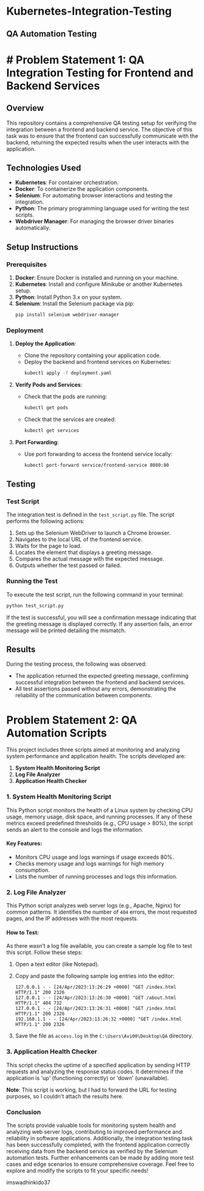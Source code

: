 # Kubernetes-Integration-Testing
## QA Automation Testing

# # Problem Statement 1: QA Integration Testing for Frontend and Backend Services

## Overview

This repository contains a comprehensive QA testing setup for verifying the integration between a frontend and backend service. The objective of this task was to ensure that the frontend can successfully communicate with the backend, returning the expected results when the user interacts with the application.

## Technologies Used

- **Kubernetes**: For container orchestration.
- **Docker**: To containerize the application components.
- **Selenium**: For automating browser interactions and testing the integration.
- **Python**: The primary programming language used for writing the test scripts.
- **Webdriver Manager**: For managing the browser driver binaries automatically.
  
## Setup Instructions

### Prerequisites

1. **Docker**: Ensure Docker is installed and running on your machine.
2. **Kubernetes**: Install and configure Minikube or another Kubernetes setup.
3. **Python**: Install Python 3.x on your system.
4. **Selenium**: Install the Selenium package via pip:
   ```bash
   pip install selenium webdriver-manager
   ```

### Deployment

1. **Deploy the Application**: 
   - Clone the repository containing your application code.
   - Deploy the backend and frontend services on Kubernetes:
     ```bash
     kubectl apply -f deployment.yaml
     ```
2. **Verify Pods and Services**:
   - Check that the pods are running:
     ```bash
     kubectl get pods
     ```
   - Check that the services are created:
     ```bash
     kubectl get services
     ```

3. **Port Forwarding**:
   - Use port forwarding to access the frontend service locally:
     ```bash
     kubectl port-forward service/frontend-service 8080:80
     ```

## Testing

### Test Script

The integration test is defined in the `test_script.py` file. The script performs the following actions:

1. Sets up the Selenium WebDriver to launch a Chrome browser.
2. Navigates to the local URL of the frontend service.
3. Waits for the page to load.
4. Locates the element that displays a greeting message.
5. Compares the actual message with the expected message.
6. Outputs whether the test passed or failed.

### Running the Test

To execute the test script, run the following command in your terminal:

```bash
python test_script.py
```

If the test is successful, you will see a confirmation message indicating that the greeting message is displayed correctly. If any assertion fails, an error message will be printed detailing the mismatch.

## Results

During the testing process, the following was observed:

- The application returned the expected greeting message, confirming successful integration between the frontend and backend services.
- All test assertions passed without any errors, demonstrating the reliability of the communication between components.


# Problem Statement 2: QA Automation Scripts

This project includes three scripts aimed at monitoring and analyzing system performance and application health. The scripts developed are:

1. **System Health Monitoring Script**
2. **Log File Analyzer**
3. **Application Health Checker**

### 1. System Health Monitoring Script

This Python script monitors the health of a Linux system by checking CPU usage, memory usage, disk space, and running processes. If any of these metrics exceed predefined thresholds (e.g., CPU usage > 80%), the script sends an alert to the console and logs the information.

#### Key Features:
- Monitors CPU usage and logs warnings if usage exceeds 80%.
- Checks memory usage and logs warnings for high memory consumption.
- Lists the number of running processes and logs this information.

### 2. Log File Analyzer

This Python script analyzes web server logs (e.g., Apache, Nginx) for common patterns. It identifies the number of `404` errors, the most requested pages, and the IP addresses with the most requests.

#### How to Test:
As there wasn’t a log file available, you can create a sample log file to test this script. Follow these steps:

1. Open a text editor (like Notepad).
2. Copy and paste the following sample log entries into the editor:

   ```
   127.0.0.1 - - [24/Apr/2023:13:26:29 +0000] "GET /index.html HTTP/1.1" 200 2326
   127.0.0.1 - - [24/Apr/2023:13:26:30 +0000] "GET /about.html HTTP/1.1" 404 732
   127.0.0.1 - - [24/Apr/2023:13:26:31 +0000] "GET /index.html HTTP/1.1" 200 2326
   192.168.1.1 - - [24/Apr/2023:13:26:32 +0000] "GET /index.html HTTP/1.1" 200 2326
   ```

3. Save the file as `access.log` in the `C:\Users\Avi00\Desktop\QA` directory.

### 3. Application Health Checker

This script checks the uptime of a specified application by sending HTTP requests and analyzing the response status codes. It determines if the application is 'up' (functioning correctly) or 'down' (unavailable).

**Note**: This script is working, but I had to forward the URL for testing purposes, so I couldn't attach the results here.

### Conclusion

The scripts provide valuable tools for monitoring system health and analyzing web server logs, contributing to improved performance and reliability in software applications. Additionally, the integration testing task has been successfully completed, with the frontend application correctly receiving data from the backend service as verified by the Selenium automation tests. Further enhancements can be made by adding more test cases and edge scenarios to ensure comprehensive coverage. Feel free to explore and modify the scripts to fit your specific needs!


imswadhinkido37

